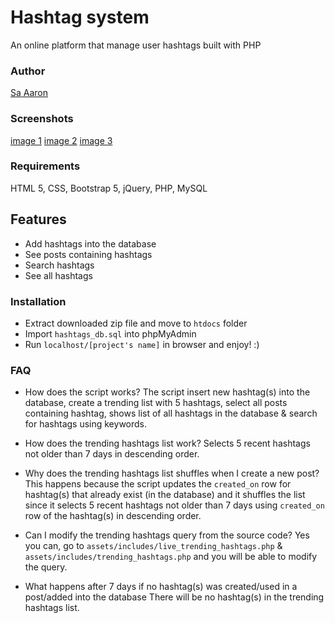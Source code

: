 # Hashtag system
An online platform that manage user hashtags built with PHP

### Author
[Sa Aaron](https://twitter.com/SaAaron6)

### Screenshots
[image 1](https://i.ibb.co/qCzLTQD/Screenshot-6.png)
[image 2](https://i.ibb.co/k0cTWmG/Screenshot-7.png)
[image 3](https://i.ibb.co/hFBPNkM/Screenshot-8.png)

### Requirements
HTML 5, CSS, Bootstrap 5, jQuery, PHP, MySQL

## Features
- Add hashtags into the database
- See posts containing hashtags
- Search hashtags
- See all hashtags

### Installation
- Extract downloaded zip file and move to `htdocs` folder
- Import `hashtags_db.sql` into phpMyAdmin
- Run `localhost/[project's name]` in browser and enjoy! :)

### FAQ
- How does the script works?
The script insert new hashtag(s) into the database, create a trending list with 5 hashtags, select all posts containing hashtag, shows list of all hashtags in the database & search for hashtags using keywords.

- How does the trending hashtags list work?
Selects 5 recent hashtags not older than 7 days in descending order.

- Why does the trending hashtags list shuffles when I create a new post?
This happens because the script updates the `created_on` row for hashtag(s) that already exist (in the database) and it shuffles the list since it selects 5 recent hashtags not older than 7 days using `created_on` row of the hashtag(s) in descending order.

- Can I modify the trending hashtags query from the source code?
Yes you can, go to `assets/includes/live_trending_hashtags.php` & `assets/includes/trending_hashtags.php` and you will be able to modify the query.

- What happens after 7 days if no hashtag(s) was created/used in a post/added into the database
There will be no hashtag(s) in the trending hashtags list.
